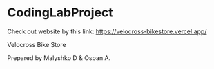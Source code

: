 # CodingLabProject

Check out website by this link: https://velocross-bikestore.vercel.app/ 

Velocross Bike Store

Prepared by Malyshko D & Ospan A.
